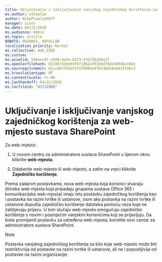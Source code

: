 ```yaml
---
title: Uključivanje i isključivanje vanjskog zajedničkog korištenja za web-mjesto
ms.author: mikeplum
author: MikePlumleyMSFT
manager: scotv
ms.date: 04/21/2020
ms.audience: Admin
ms.topic: article
ROBOTS: NOINDEX, NOFOLLOW
localization_priority: Normal
ms.collection: Adm_O365
ms.custom: ''
ms.assetid: 500eec97-a508-4a9a-8373-47b758209a1f
ms.openlocfilehash: 031807336e93fbf1862af01bbd78d14d048ac6b3
ms.sourcegitcommit: 631cbb5f03e5371f0995e976536d24e9d13746c3
ms.translationtype: MT
ms.contentlocale: hr-HR
ms.lasthandoff: 04/22/2020
ms.locfileid: "43731988"
---
```

# <a name="turn-external-sharing-on-or-off-for-a-sharepoint-site"></a>Uključivanje i isključivanje vanjskog zajedničkog korištenja za web-mjesto sustava SharePoint

Za web-mjesto:
  
1. U novom centru za administratore sustava SharePoint u lijevom oknu kliknite **web-mjesta**.
    
2. Odaberite web-mjesto ili web-mjesto, a zatim na vrpci kliknite **Zajedničko korištenje**.
    
Prema zadanim postavkama, nova web-mjesta koja korisnici stvaraju (timska web-mjesta koja pripadaju grupama sustava Office 365 i komunikacijska web-mjesta) imaju istu postavku zajedničkog korištenja kao i postavka na razini tvrtke ili ustanove, osim ako postavka na razini tvrtke ili ustanove dopušta zajedničko korištenje datoteka pomoću veza koje ne zahtijevaju prijavu. U tom slučaju web-mjesta omogućuju zajedničko korištenje s novim i postojećim vanjskim korisnicima koji se prijavljuju. Da biste promijenili postavku za određena web-mjesta, koristite novi centar za administratore sustava SharePoint.
  
> [!NOTE]
> Postavka vanjskog zajedničkog korištenja za bilo koje web-mjesto može biti restriktivnija od postavke na razini tvrtke ili ustanove, ali ne i popustljivija od postavke na razini organizacije. 
  

